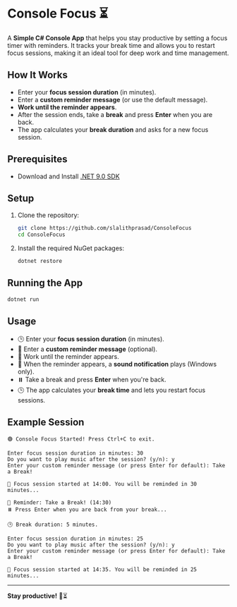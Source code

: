 # Console Focus ⏳  

A **Simple C# Console App** that helps you stay productive by setting a focus timer with reminders. It tracks your break time and allows you to restart focus sessions, making it an ideal tool for deep work and time management.  

## How It Works  

- Enter your **focus session duration** (in minutes).  
- Enter a **custom reminder message** (or use the default message).  
- **Work until the reminder appears**.  
- After the session ends, take a **break** and press **Enter** when you are back.  
- The app calculates your **break duration** and asks for a new focus session.  

## Prerequisites  
- Download and Install [.NET 9.0 SDK](https://dotnet.microsoft.com/en-us/download)  

## Setup  
1. Clone the repository:  
    ```bash
    git clone https://github.com/slalithprasad/ConsoleFocus
    cd ConsoleFocus
    ```
2. Install the required NuGet packages:  
    ```bash
    dotnet restore
    ```

## Running the App  
```bash
dotnet run
```

## Usage  
- 🕒 Enter your **focus session duration** (in minutes).  
- 💬 Enter a **custom reminder message** (optional).  
- 🎯 Work until the reminder appears.  
- 🔔 When the reminder appears, a **sound notification** plays (Windows only).  
- ⏸️ Take a break and press **Enter** when you're back.  
- 🕒 The app calculates your **break time** and lets you restart focus sessions.  

## Example Session  

```text
🟢 Console Focus Started! Press Ctrl+C to exit.

Enter focus session duration in minutes: 30
Do you want to play music after the session? (y/n): y
Enter your custom reminder message (or press Enter for default): Take a Break!

🎯 Focus session started at 14:00. You will be reminded in 30 minutes...

🔔 Reminder: Take a Break! (14:30)
⏸️ Press Enter when you are back from your break...

🕒 Break duration: 5 minutes.

Enter focus session duration in minutes: 25
Do you want to play music after the session? (y/n): y
Enter your custom reminder message (or press Enter for default): Take a Break!

🎯 Focus session started at 14:35. You will be reminded in 25 minutes...
``` 
---

**Stay productive!** 🚀⏳ 